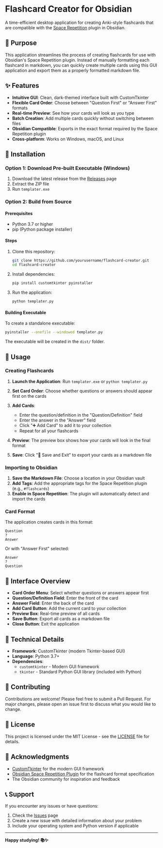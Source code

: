 # Flashcard Creator for Obsidian

A time-efficient desktop application for creating Anki-style flashcards that are compatible with the [Space Repetition](https://github.com/st3v3nmw/obsidian-spaced-repetition) plugin in Obsidian.

## 🎯 Purpose

This application streamlines the process of creating flashcards for use with Obsidian's Space Repetition plugin. Instead of manually formatting each flashcard in markdown, you can quickly create multiple cards using this GUI application and export them as a properly formatted markdown file.

## ✨ Features

- **Intuitive GUI**: Clean, dark-themed interface built with CustomTkinter
- **Flexible Card Order**: Choose between "Question First" or "Answer First" formats
- **Real-time Preview**: See how your cards will look as you type
- **Batch Creation**: Add multiple cards quickly without switching between files
- **Obsidian Compatible**: Exports in the exact format required by the Space Repetition plugin
- **Cross-platform**: Works on Windows, macOS, and Linux

## 🚀 Installation

### Option 1: Download Pre-built Executable (Windows)

1. Download the latest release from the [Releases](https://github.com/yourusername/flashcard-creator/releases) page
2. Extract the ZIP file
3. Run `templater.exe`

### Option 2: Build from Source

#### Prerequisites
- Python 3.7 or higher
- pip (Python package installer)

#### Steps
1. Clone this repository:
   ```bash
   git clone https://github.com/yourusername/flashcard-creator.git
   cd flashcard-creator
   ```

2. Install dependencies:
   ```bash
   pip install customtkinter pyinstaller
   ```

3. Run the application:
   ```bash
   python templater.py
   ```

#### Building Executable
To create a standalone executable:
```bash
pyinstaller --onefile --windowed templater.py
```

The executable will be created in the `dist/` folder.

## 📖 Usage

### Creating Flashcards

1. **Launch the Application**: Run `templater.exe` or `python templater.py`

2. **Set Card Order**: Choose whether questions or answers should appear first on the cards

3. **Add Cards**:
   - Enter the question/definition in the "Question/Definition" field
   - Enter the answer in the "Answer" field
   - Click "➕ Add Card" to add it to your collection
   - Repeat for all your flashcards

4. **Preview**: The preview box shows how your cards will look in the final format

5. **Save**: Click "💾 Save and Exit" to export your cards as a markdown file

### Importing to Obsidian

1. **Save the Markdown File**: Choose a location in your Obsidian vault
2. **Add Tags**: Add the appropriate tags for the Space Repetition plugin (e.g., `#flashcards`)
3. **Enable in Space Repetition**: The plugin will automatically detect and import the cards

### Card Format

The application creates cards in this format:
```
Question
?
Answer
```

Or with "Answer First" selected:
```
Answer
?
Question
```

## 🎨 Interface Overview

- **Card Order Menu**: Select whether questions or answers appear first
- **Question/Definition Field**: Enter the front of the card
- **Answer Field**: Enter the back of the card
- **Add Card Button**: Add the current card to your collection
- **Preview Box**: Real-time preview of all cards
- **Save Button**: Export all cards as a markdown file
- **Close Button**: Exit the application

## 🔧 Technical Details

- **Framework**: CustomTkinter (modern Tkinter-based GUI)
- **Language**: Python 3.7+
- **Dependencies**: 
  - `customtkinter` - Modern GUI framework
  - `tkinter` - Standard Python GUI library (included with Python)

## 🤝 Contributing

Contributions are welcome! Please feel free to submit a Pull Request. For major changes, please open an issue first to discuss what you would like to change.

## 📝 License

This project is licensed under the MIT License - see the [LICENSE](LICENSE) file for details.

## 🙏 Acknowledgments

- [CustomTkinter](https://github.com/TomSchimansky/CustomTkinter) for the modern GUI framework
- [Obsidian Space Repetition Plugin](https://github.com/st3v3nmw/obsidian-spaced-repetition) for the flashcard format specification
- The Obsidian community for inspiration and feedback

## 📞 Support

If you encounter any issues or have questions:
1. Check the [Issues](https://github.com/yourusername/flashcard-creator/issues) page
2. Create a new issue with detailed information about your problem
3. Include your operating system and Python version if applicable

---

**Happy studying! 📚✨** 